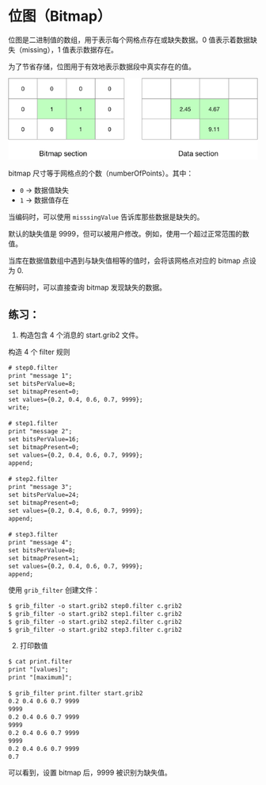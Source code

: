 # 位图（Bitmap）

位图是二进制值的数组，用于表示每个网格点存在或缺失数据。0 值表示着数据缺失（missing），1 值表示数据存在。

为了节省存储，位图用于有效地表示数据段中真实存在的值。

![](asserts/bitmap.png)

bitmap 尺寸等于网格点的个数（numberOfPoints）。其中：

- `0` -> 数据值缺失
- `1` -> 数据值存在

当编码时，可以使用 `misssingValue` 告诉库那些数据是缺失的。

默认的缺失值是 9999，但可以被用户修改。例如，使用一个超过正常范围的数值。

当库在数据值数组中遇到与缺失值相等的值时，会将该网格点对应的 bitmap 点设为 0.

在解码时，可以直接查询 bitmap 发现缺失的数据。

## 练习：

1. 构造包含 4 个消息的 start.grib2 文件。

构造 4 个 filter 规则

```
# step0.filter
print "message 1";
set bitsPerValue=8;
set bitmapPresent=0;
set values={0.2, 0.4, 0.6, 0.7, 9999};
write;

# step1.filter
print "message 2";
set bitsPerValue=16;
set bitmapPresent=0;
set values={0.2, 0.4, 0.6, 0.7, 9999};
append;

# step2.filter
print "message 3";
set bitsPerValue=24;
set bitmapPresent=0;
set values={0.2, 0.4, 0.6, 0.7, 9999};
append;

# step3.filter
print "message 4";
set bitsPerValue=8;
set bitmapPresent=1;
set values={0.2, 0.4, 0.6, 0.7, 9999};
append;
```

使用 `grib_filter` 创建文件：

```
$ grib_filter -o start.grib2 step0.filter c.grib2
$ grib_filter -o start.grib2 step1.filter c.grib2
$ grib_filter -o start.grib2 step2.filter c.grib2
$ grib_filter -o start.grib2 step3.filter c.grib2
```

2. 打印数值

```
$ cat print.filter 
print "[values]";
print "[maximum]";

$ grib_filter print.filter start.grib2 
0.2 0.4 0.6 0.7 9999
9999
0.2 0.4 0.6 0.7 9999
9999
0.2 0.4 0.6 0.7 9999
9999
0.2 0.4 0.6 0.7 9999
0.7
```

可以看到，设置 bitmap 后，9999 被识别为缺失值。
